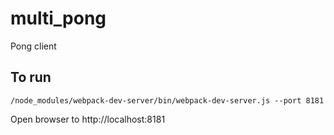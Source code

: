 # multi_pong

Pong client

## To run

`/node_modules/webpack-dev-server/bin/webpack-dev-server.js --port 8181`

Open browser to http://localhost:8181
